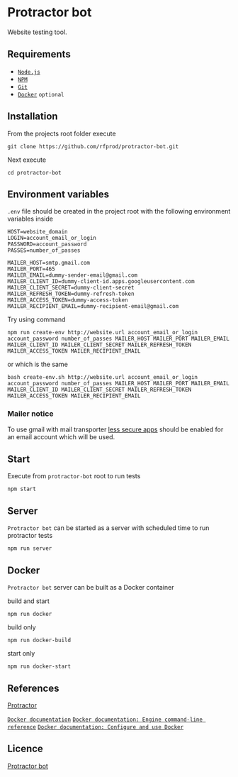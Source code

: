 # Protractor bot

Website testing tool.

## Requirements

- [`Node.js`](https://nodejs.org/)
- [`NPM`](https://nodejs.org/)
- [`Git`](https://git-scm.com/)
- [`Docker`](https://www.docker.com/) `optional`

## Installation

From the projects root folder execute

```
git clone https://github.com/rfprod/protractor-bot.git
```

Next execute

```
cd protractor-bot
```

## Environment variables

`.env` file should be created in the project root with the following environment variables inside

```
HOST=website_domain
LOGIN=account_email_or_login
PASSWORD=account_password
PASSES=number_of_passes

MAILER_HOST=smtp.gmail.com
MAILER_PORT=465
MAILER_EMAIL=dummy-sender-email@gmail.com
MAILER_CLIENT_ID=dummy-client-id.apps.googleusercontent.com
MAILER_CLIENT_SECRET=dummy-client-secret
MAILER_REFRESH_TOKEN=dummy-refresh-token
MAILER_ACCESS_TOKEN=dummy-access-token
MAILER_RECIPIENT_EMAIL=dummy-recipient-email@gmail.com
```

Try using command

```
npm run create-env http://website.url account_email_or_login account_password number_of_passes MAILER_HOST MAILER_PORT MAILER_EMAIL MAILER_CLIENT_ID MAILER_CLIENT_SECRET MAILER_REFRESH_TOKEN MAILER_ACCESS_TOKEN MAILER_RECIPIENT_EMAIL
```

or which is the same

```
bash create-env.sh http://website.url account_email_or_login account_password number_of_passes MAILER_HOST MAILER_PORT MAILER_EMAIL MAILER_CLIENT_ID MAILER_CLIENT_SECRET MAILER_REFRESH_TOKEN MAILER_ACCESS_TOKEN MAILER_RECIPIENT_EMAIL
```

### Mailer notice

To use gmail with mail transporter [less secure apps](https://myaccount.google.com/lesssecureapps) should be enabled for an email account which will be used.

## Start

Execute from `protractor-bot` root to run tests

```
npm start
```

## Server

`Protractor bot` can be started as a server with scheduled time to run protractor tests

```
npm run server
```

## Docker

`Protractor bot` server can be built as a Docker container

build and start

```
npm run docker
```

build only

```
npm run docker-build
```

start only

```
npm run docker-start
```

## References

[Protractor](http://www.protractortest.org/#/api)

[`Docker documentation`](https://docs.docker.com)
[`Docker documentation: Engine command-line reference`](https://docs.docker.com/engine/reference/commandline/docker/)
[`Docker documentation: Configure and use Docker`](https://docs.docker.com/engine/reference/commandline/docker/)

## Licence

[Protractor bot](LICENSE)
